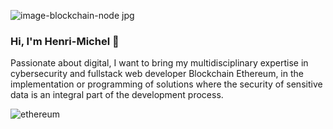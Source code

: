 ![image-blockchain-node jpg](https://user-images.githubusercontent.com/65901087/126669496-a6a0d41a-9fcf-4082-bba9-0193627e72f2.jpg)
### Hi, I'm Henri-Michel 👋


Passionate about digital, I want to bring my multidisciplinary expertise in cybersecurity and fullstack web developer Blockchain Ethereum, in the implementation or programming of solutions where the security of sensitive data is an integral part of the development process.

<img src="https://user-images.githubusercontent.com/65901087/126628996-0beee8bb-c604-4fbb-abc6-df3abad5d804.jpg" alt="ethereum">






